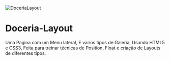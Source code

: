 ![DoceriaLayout](https://user-images.githubusercontent.com/35117093/130364069-3ad490e9-4647-424c-a781-98f4323c0d62.jpg)


# Doceria-Layout
 Uma Pagina com um Menu lateral, E varios tipos de Galeria, Usando HTML5 e CSS3, Feita para treinar técnicas de Position, Float e criação de Layouts de diferentes tipos.
